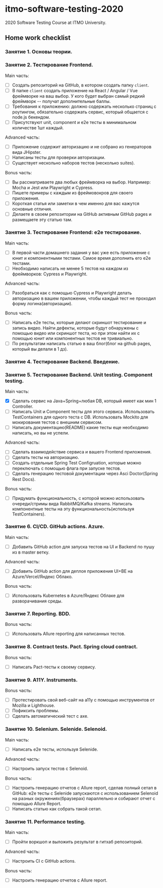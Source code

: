 # itmo-software-testing-2020
2020 Software Testing Course at ITMO University.

## Home work checklist

### Занятие 1. Основы теории.

### Занятие 2. Тестирование Frontend.

Main часть:

- [ ] Создать репозиторий на GitHub, в котором создать папку `client`.
- [ ] В папке `client` создать приложение на React / Angular / Vue фреймворке на ваш выбор. У кого будет выбран самый редкий фреймворк -- получат дополнительные баллы.
- [ ] Требования к приложению: должно содержать несколько страниц с роутингом, обязательно содержать сервис, который общается с node.js бекендом.
- [ ] Присутствуют unit, component и e2e тесты в минимальном количестве 1шт каждый.

Advanced часть:

- [ ] Приложение содержит авторизацию и не собрано из генераторов вида JHipster.
- [ ] Написаны тесты для проверки авторизации.
- [ ] Существует нескольно наборов тестов (несколько suites).

Bonus часть:

- [ ] Вы рассматриваете два любых фреймворка на выбор. Например: Mocha и Jest или Playwright и Cypress.
- [ ] Пишете примеры с каждым из фреймовокров для своего приложения.
- [ ] Короткая статья или заметки в чем именно для вас кажутся основные отличия.
- [ ] Делаете в своем репозитории на GitHub активным GitHub pages и размещаете эту статью там.

### Занятие 3. Тестирование Frontend: e2e тестирование.

Main часть:

- [ ] В первой части домашнего задания у вас уже есть приложение с юнит и компонентными тестами. Самое время дополнить его e2e тестами.
- [ ] Необходимо написать не менее 5 тестов на каждом из фреймворков: Cypress и Playwright.

Advanced часть:

- [ ] Разобраться как с помощью Cypress и Playwright делать авторизацию в вашем приложении, чтобы каждый тест не проходил форму логина(авторизации).

Bonus часть:

- [ ] Написать e2e тесты, которые делают скриншот тестирование и запись видео. Найти дефекты, которые будут обнаружены с помощью видео или скриншот теста, но при этом найти их с помощью юнит или компонентных тестов не тривиально. 
- [ ] По результатам написать статью в ваш блог(блог на github pages, который вы делали в 1 дз).

### Занятие 4. Тестирование Backend. Введение. 

### Занятие 5. Тестирование Backend. Unit testing. Component testing.

Main часть:

- [X] Сделать сервис на Java+Spring+любая DB, который имеет как мин 1 Controller.
- [ ] Написать Unit и Component тесты для этого сервиса. Использовать TestContainers для одного теста с DB. Использовать Mockito для мокирования тестов с внешним сервисом.
- [ ] Написать документацию(README) какие тесты еще необходимо написать, но вы не успели.

Advanced часть:

- [ ] Сделать взаимодействие сервиса и вашего Frontend приложения.
- [ ] Сделать тесты на авторизацию.
- [ ] Создать отдельные Spring Test Configruation, которые можно переключать с помощью флага при запуске тестов.
- [ ] Сделать генерацию тестовой документации через Asci Doctor(Spring Rest Docs).

Bonus часть:

- [ ] Придумать функциональность, с которой можно использовать очереди/стримы вида RabbitMQ/Kafka streams. Написать компонентные тесты на эту функциональность(используя TestContainers).

### Занятие 6. CI/CD. GitHub actions. Azure.

Main часть:

- [ ] Добавить GitHub action для запуска тестов на UI и Backend по пушу из в master ветку.

Advanced часть:

- [ ] Добавить GitHub action для деплоя приложения UI+BE на Azure/Vercel/Яндекс Облако.

Bonus часть:

- [ ] Использовать Kubernetes в Azure/Яндекс Облаке для разворачивания среды.

### Занятие 7. Reporting. BDD.

Bonus часть:

- [ ] Использовать Allure reporting для написанных тестов.

### Занятие 8. Contract tests. Pact. Spring cloud contract.

Bonus часть:

- [ ] Написать Pact-тесты к своему сервису.

### Занятие 9. A11Y. Instruments.

Bonus часть:

- [ ] Протестировать свой веб-сайт на а11y с помощью инструментов от Mozilla и Lighthouse.
- [ ] Пофиксить проблемы.
- [ ] Сделать автоматический тест с axe.

### Занятие 10. Selenium. Selenide. Selenoid.

Main часть:

- [ ] Написать e2e тесты, используя Selenide.

Advanced часть:

- [ ] Настроить запуск тестов с Selenoid.

Bonus часть:

- [ ] Настроить генерацию отчетов с Allure report, сделав полный сетап в GitHub: e2e тесты с Selenide запускаются с использованием Selenoid на разных окружениях(браузерах) параллельно и собирают отчет с помощью Allure Report.
- [ ] Написать статью как собрать такой сетап.

### Занятие 11. Performance testing.

Main часть:

- [ ] Пройти воркшоп и выложить результат в гитхаб репозиторий.

Advanced часть:

- [ ] Настроить CI с GitHub actions.

Bonus часть:

- [ ] Настроить генерацию отчетов с Allure report.
